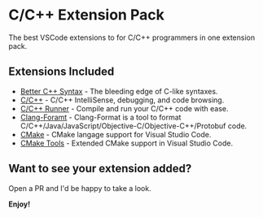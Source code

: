 # C/C++ Extension Pack

The best VSCode extensions to for C/C++ programmers in one extension pack.

## Extensions Included

* [Better C++ Syntax](https://marketplace.visualstudio.com/items?itemName=jeff-hykin.better-cpp-syntax) - The bleeding edge of C-like syntaxes.
* [C/C++](https://marketplace.visualstudio.com/items?itemName=ms-vscode.cpptools) - C/C++ IntelliSense, debugging, and code browsing.
* [C/C++ Runner](https://marketplace.visualstudio.com/items?itemName=franneck94.c-cpp-runner) - Compile and run your C/C++ code with ease.
* [Clang-Foramt](https://marketplace.visualstudio.com/items?itemName=xaver.clang-format) - Clang-Format is a tool to format C/C++/Java/JavaScript/Objective-C/Objective-C++/Protobuf code.
* [CMake](https://marketplace.visualstudio.com/items?itemName=twxs.cmake) - CMake langage support for Visual Studio Code.
* [CMake Tools](https://marketplace.visualstudio.com/items?itemName=ms-vscode.cmake-tools) - Extended CMake support in Visual Studio Code.

## Want to see your extension added?

Open a PR and I'd be happy to take a look.

**Enjoy!**
